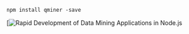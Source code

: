 
```
npm install qminer -save
```

[![Rapid Development of Data Mining Applications in Node.js](https://www.youtube.com/watch?v=liA0ahRj9Nw)